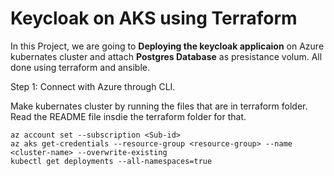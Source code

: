 # Keycloak on AKS using Terraform  
In this Project, we are going to **Deploying the keycloak applicaion** on Azure kubernates cluster and attach **Postgres Database** as presistance volum. All done using terraform and ansible. 

Step 1:
Connect with Azure through CLI.

Make kubernates cluster by running the files that are in terraform folder. Read the README file insdie the terraform folder for that. 


```
az account set --subscription <Sub-id>
az aks get-credentials --resource-group <resource-group> --name <cluster-name> --overwrite-existing
kubectl get deployments --all-namespaces=true

```

